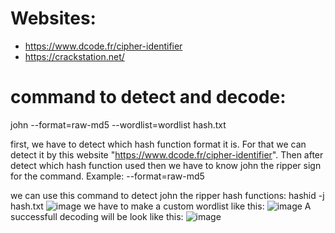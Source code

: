 # Websites:
- https://www.dcode.fr/cipher-identifier
- https://crackstation.net/


# command to detect and decode:
john --format=raw-md5 --wordlist=wordlist hash.txt

first, we have to detect which hash function format it is. For that we can detect it by this website "https://www.dcode.fr/cipher-identifier". Then after detect which hash function used then we have to know john the ripper sign for the command. Example:
--format=raw-md5

we can use this command to detect john the ripper hash functions:
hashid -j hash.txt
![image](https://github.com/user-attachments/assets/f209259e-175d-4604-a4a3-e57741173608)
we have to make a custom wordlist like this:
![image](https://github.com/user-attachments/assets/afbaea3a-d8b9-4871-b799-eabbdd2dea82)
A successfull decoding will be look like this:
![image](https://github.com/user-attachments/assets/ecfe386a-e7e6-4842-9a1c-ef23c854bdb8)






